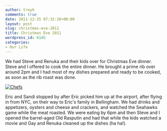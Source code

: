 ```yaml
---
author: troyh
comments: true
date: 2011-12-25 07:32:10+00:00
layout: post
slug: christmas-eve-2011
title: Christmas Eve 2011
wordpress_id: 6145
categories:
- Our Life
---
```


We had Steve and Renuka and their kids over for Christmas Eve dinner. Steve and I offered to cook the entire dinner. He brought a prime rib over around 2pm and I had most of my dishes prepared and ready to be cooked, as soon as the rib roast was done.

[![Chefs](http://farm8.staticflickr.com/7175/6590234401_b5232f397b.jpg)](http://www.flickr.com/photos/troyh/6590234401/)

Eric and Sandi stopped by after Eric picked him up at the airport, after flying in from NYC, on their way to Eric's family in Bellingham. We had drinks and appetizers, oysters and cheese and crackers, and watched the Seahawks game while the meat roasted. We were eating by 6pm and then Steve and I opened the barrel-aged Old Rasputin and had that while the kids watched a movie and Gay and Renuka cleaned up the dishes (ha ha!).
